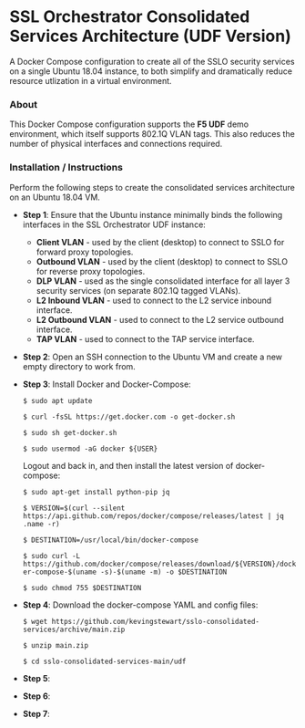 # SSL Orchestrator Consolidated Services Architecture (UDF Version)
A Docker Compose configuration to create all of the SSLO security services on a single Ubuntu 18.04 instance, to both simplify and dramatically reduce resource utlization in a virtual environment.

### About
This Docker Compose configuration supports the **F5 UDF** demo environment, which itself supports 802.1Q VLAN tags. This also reduces the number of physical interfaces and connections required.

### Installation / Instructions
Perform the following steps to create the consolidated services architecture on an Ubuntu 18.04 VM. 

- **Step 1**: Ensure that the Ubuntu instance minimally binds the following interfaces in the SSL Orchestrator UDF instance:
  
  - **Client VLAN** - used by the client (desktop) to connect to SSLO for forward proxy topologies.
  - **Outbound VLAN** - used by the client (desktop) to connect to SSLO for reverse proxy topologies.
  - **DLP VLAN** - used as the single consolidated interface for all layer 3 security services (on separate 802.1Q tagged VLANs).
  - **L2 Inbound VLAN** - used to connect to the L2 service inbound interface.
  - **L2 Outbound VLAN** - used to connect to the L2 service outbound interface.
  - **TAP VLAN** - used to connect to the TAP service interface.

- **Step 2**: Open an SSH connection to the Ubuntu VM and create a new empty directory to work from.

- **Step 3**: Install Docker and Docker-Compose:

    `$ sudo apt update`
  
    `$ curl -fsSL https://get.docker.com -o get-docker.sh`
  
    `$ sudo sh get-docker.sh`
  
    `$ sudo usermod -aG docker ${USER}`
  
    Logout and back in, and then install the latest version of docker-compose:
  
    `$ sudo apt-get install python-pip jq`
  
    `$ VERSION=$(curl --silent https://api.github.com/repos/docker/compose/releases/latest | jq .name -r)`
  
    `$ DESTINATION=/usr/local/bin/docker-compose`
  
    `$ sudo curl -L https://github.com/docker/compose/releases/download/${VERSION}/docker-compose-$(uname -s)-$(uname -m) -o $DESTINATION`
  
    `$ sudo chmod 755 $DESTINATION`

- **Step 4**: Download the docker-compose YAML and config files:

    `$ wget https://github.com/kevingstewart/sslo-consolidated-services/archive/main.zip`

    `$ unzip main.zip`

    `$ cd sslo-consolidated-services-main/udf`

- **Step 5**: 

- **Step 6**: 

- **Step 7**: 


